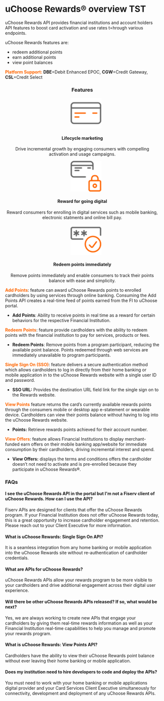 # uChoose Rewards® overview TST
uChoose Rewards API provides financial institutions and account holders API features to boost card activation and use rates t=hrough various endpoints.

uChoose Rewards features are:

* redeem additional points 
* earn additional points 
* view point balances 

<span style="color:#ff6600;">**Platform Support:</span> DBE**\=Debit Enhanced EPOC, **CGW**\=Credit Gateway, **CSL**\=Credit Select

 <h3 style="text-align: center">Features</h3>

<style>
.col-md-4 ul li {
    list-style: none;
}
</style>

<div class="row" style="text-align:center;" markdown=1>
<div class="col-md-4" markdown=1>

*   ![](assets/images/manage-card.png)
    
#### Lifecycle marketing
Drive incremental growth by engaging consumers with compelling activation and usage campaigns.

</div>
<div class="col-md-4" markdown=1>

*    ![](assets/images/security-card.png)
    
#### Reward for going digital
Reward consumers for enrolling in digital services such as mobile banking, electronic statments and online bill pay.

</div>
<div class="col-md-4" markdown=1>

*    ![](assets/images/access-card.png)
    
#### Redeem points immediately
Remove points immediately and enable consumers to track their points balance with ease and simplicity.

</div>    
</div> 
    

<span style="color:#ff6600;">**Add Points**</span>: feature can award uChoose Rewards points to enrolled cardholders by using  services through online banking. Consuming the Add Points API creates a real-time feed of points earned from the FI to uChoose portal.

*  **Add Points**: Ability to receive points in real time as a reward for certain behaviors for the respective Financial Institution.

<span style="color:#ff6600;">**Redeem Points**</span>: feature provide cardholders with the ability to redeem points with the financial institution to pay for services, products or fees.

* **Redeem Points**: Remove points from a program participant, reducing the available point balance. Points redeemed through web services are immediately unavailable to program participants.

<span style="color:#ff6600;">**Single Sign On (SSO)**</span>: feature delivers a secure authentication method which allows cardholders to log in directly from their home banking or mobile application in to the uChoose Rewards website with a single user ID and password. 

* **SSO URL:** Provides the destination URL field link for the single sign on to the Rewards website.

<span style="color:#ff6600;">**View Points**</span> feature returns the card’s currently available rewards points through the consumers mobile or desktop app e-statement or wearable device. Cardholders can view their points balance without having to log into the uChoose Rewards website. 

*  **Points:** Retrieve rewards points achieved for their account number.

<span style="color:#ff6600;">**View Offers**</span>: feature allows Financial Institutions to display merchant-funded earn offers on their mobile banking app/website for immediate consumption by their cardholders, driving incremental interest and spend.

* **View Offers:** displays the terms and conditions offers  the cardholder doesn’t not need to activate and is pre-enrolled because they participate in uChoose Rewards®.

### FAQs

#### I see the uChoose Rewards API in the portal but I'm not a Fiserv client of uChoose Rewards. How can I use the API?
Fiserv APIs are designed for clients that offer the uChoose Rewards program. If your Financial Institution does not offer uChoose Rewards today, this is a great opportunity to increase cardholder engagement and retention. Please reach out to your Client Executive for more information. 

#### What is uChoose Rewards: Single Sign On API?
It is a seamless integration from any home banking or mobile application into the uChoose Rewards site without re-authentication of cardholder credentials.

#### What are APIs for uChoose Rewards?
uChoose Rewards APIs allow your rewards program to be more visible to your cardholders and drive additional engagement across their digital user experience.

#### Will there be other uChoose Rewards APIs released? If so, what would be next?
Yes, we are always working to create new APIs that engage your cardholders by giving them real-time rewards information as well as your Financial Institution real-time capabilities to help you manage and promote your rewards program.

#### What is uChoose Rewards: View Points API?
Cardholders have the ability to view their uChoose Rewards point balance without ever leaving their home banking or mobile application.

#### Does my institution need to hire developers to code and deploy the APIs?
You must need to work with your home banking or mobile applications digital provider and your Card Services Client Executive simultaneously for connectivity, development and deployment of any uChoose Rewards APIs.
